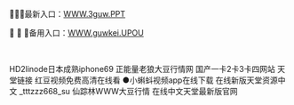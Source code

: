 <p>
	🛌🛌🛌最新入口：<a href="http://www.baidu.com/link?url=6MA2SWnO3Raqke39an_0PUxosM6ZrUGzi1BN9tNnlPW&wd">WWW.3guw.PPT</a> 
	<p>
		🦋
🦋
🦋备用入口：<a href="http://www.baidu.com/link?url=6MA2SWnO3Raqke39an_0PUxosM6ZrUGzi1BN9tNnlPW&wd">WWW.guwkei.UPOU</a> 
	</p>
	<p>
		<br />
	</p>
	<p>
		HD2linode日本成熟iphone69
正能量老狼大豆行情网
国产一卡2卡3卡四网站
天堂链接
红豆视频免费高清在线看
●小蝌蚪视频app在线下载
在线新版天堂资源中文
_tttzzz668_su
仙踪林WWW大豆行情
在线中文天堂最新版官网
	</p>
